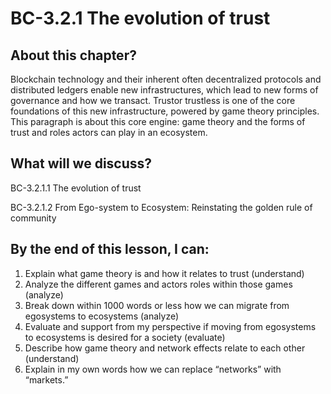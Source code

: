 # BC-3.2.1 The evolution of trust

## About this chapter?
Blockchain technology and their inherent often decentralized protocols and distributed ledgers enable new infrastructures, which lead to new forms of governance and how we transact. Trustor trustless is one of the core foundations of this new infrastructure, powered by game theory principles. This paragraph is about this core engine: game theory and the forms of trust and roles actors can play in an ecosystem. 

## What will we discuss? 

BC-3.2.1.1 The evolution of trust

BC-3.2.1.2 From Ego-system to Ecosystem: Reinstating the golden rule of community

## By the end of this lesson, I can:
1.	Explain what game theory is and how it relates to trust (understand)
2.	Analyze the different games and actors roles within those games (analyze) 
3.	Break down within 1000 words or less how we can migrate from egosystems to ecosystems (analyze) 
4.	Evaluate and support from my perspective if moving from egosystems to ecosystems is desired for a society (evaluate) 
5.	Describe how game theory and network effects relate to each other (understand) 
6.	Explain in my own words how we can replace “networks” with “markets.”

